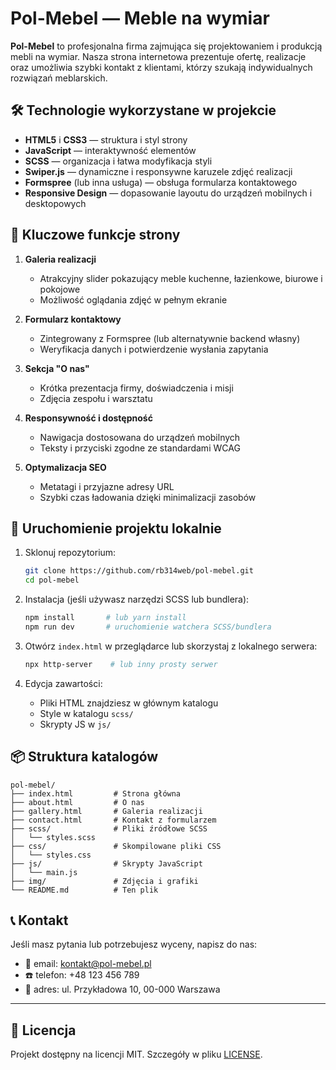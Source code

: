 # Pol-Mebel — Meble na wymiar

**Pol-Mebel** to profesjonalna firma zajmująca się projektowaniem i produkcją mebli na wymiar. Nasza strona internetowa prezentuje ofertę, realizacje oraz umożliwia szybki kontakt z klientami, którzy szukają indywidualnych rozwiązań meblarskich.

## 🛠 Technologie wykorzystane w projekcie

- **HTML5** i **CSS3** — struktura i styl strony
- **JavaScript** — interaktywność elementów
- **SCSS** — organizacja i łatwa modyfikacja styli
- **Swiper.js** — dynamiczne i responsywne karuzele zdjęć realizacji
- **Formspree** (lub inna usługa) — obsługa formularza kontaktowego
- **Responsive Design** — dopasowanie layoutu do urządzeń mobilnych i desktopowych

## 🎨 Kluczowe funkcje strony

1. **Galeria realizacji**
   - Atrakcyjny slider pokazujący meble kuchenne, łazienkowe, biurowe i pokojowe
   - Możliwość oglądania zdjęć w pełnym ekranie

2. **Formularz kontaktowy**
   - Zintegrowany z Formspree (lub alternatywnie backend własny)
   - Weryfikacja danych i potwierdzenie wysłania zapytania

3. **Sekcja "O nas"**
   - Krótka prezentacja firmy, doświadczenia i misji
   - Zdjęcia zespołu i warsztatu

4. **Responsywność i dostępność**
   - Nawigacja dostosowana do urządzeń mobilnych
   - Teksty i przyciski zgodne ze standardami WCAG

5. **Optymalizacja SEO**
   - Metatagi i przyjazne adresy URL
   - Szybki czas ładowania dzięki minimalizacji zasobów

## 🚀 Uruchomienie projektu lokalnie

1. Sklonuj repozytorium:
   ```bash
   git clone https://github.com/rb314web/pol-mebel.git
   cd pol-mebel
   ```

2. Instalacja (jeśli używasz narzędzi SCSS lub bundlera):
   ```bash
   npm install       # lub yarn install
   npm run dev       # uruchomienie watchera SCSS/bundlera
   ```

3. Otwórz `index.html` w przeglądarce lub skorzystaj z lokalnego serwera:
   ```bash
   npx http-server    # lub inny prosty serwer
   ```

4. Edycja zawartości:
   - Pliki HTML znajdziesz w głównym katalogu
   - Style w katalogu `scss/`
   - Skrypty JS w `js/`

## 📦 Struktura katalogów

```plaintext
pol-mebel/
├── index.html         # Strona główna
├── about.html         # O nas
├── gallery.html       # Galeria realizacji
├── contact.html       # Kontakt z formularzem
├── scss/              # Pliki źródłowe SCSS
│   └── styles.scss
├── css/               # Skompilowane pliki CSS
│   └── styles.css
├── js/                # Skrypty JavaScript
│   └── main.js
├── img/               # Zdjęcia i grafiki
└── README.md          # Ten plik
```

## 📞 Kontakt

Jeśli masz pytania lub potrzebujesz wyceny, napisz do nas:

- 📧 email: kontakt@pol-mebel.pl
- ☎️ telefon: +48 123 456 789
- 📍 adres: ul. Przykładowa 10, 00-000 Warszawa

---

## 📝 Licencja

Projekt dostępny na licencji MIT. Szczegóły w pliku [LICENSE](LICENSE).
